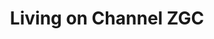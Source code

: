 ---
categories:
- bkk19
description: There is a new experimental garbage collector to OpenJDK on AArch64.
  Here Ill describe the ZGC algorithm, how it is different, along with how it is different
  on AArch64.
future_image:
  featured: 'true'
  path: /assets/images/featured-images/bkk19/BKK19-404.png
session_attendee_num: '0'
session_id: BKK19-404
session_room: Session Room 2 (Lotus 3-4)
session_slot:
  end_time: '2019-04-04 09:25:00'
  start_time: '2019-04-04 09:00:00'
session_speakers:
- speaker_bio: Stuart works in Linaro on OpenJDK, previously having worked on Android
    ART.
  speaker_company: Linaro
  speaker_image: /assets/images/speakers/bkk19/stuart-monteith.jpg
  speaker_location: ''
  speaker_name: Stuart Monteith
  speaker_position: Software Engineer
  speaker_username: stuart.monteith
session_track: Data Center
tag: session
tags:
- Open Source Development
- Multimedia
- Linux Kernel
title: Living on Channel ZGC
---